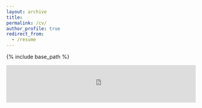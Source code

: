 ```yaml
---
layout: archive
title: 
permalink: /cv/
author_profile: true
redirect_from:
  - /resume
---
```


{% include base_path %}


<iframe src="https://docs.google.com/document/d/1PWxhM5k-dUoI99p_sZX2lpHWIONsLwJD/pub?embedded=true" width="100%" height="100px" style="border:none;"></iframe>

